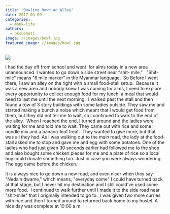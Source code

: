 ```yaml
---
title: "Bowling Down an Alley"
date: 2017-03-09
categories: 
  - monk-life
authors: 
  - bksubhuti
image: //images/bowl.jpg
featured_image: //images/bowl.jpg
---
```


[![](/images/bowl.jpg)](https://subhuti.withmetta.net/wp-content/uploads/2016/10/bowl.jpg)

I had the day off from school and went  for alms today in a new area unannounced. I wanted to go down a side street near "shit- mile."   "Shit-mile" means "8 mile marker" in the Myanmar language.  So Before I went there, I saw an alley on the right with a small food-stall setup.  Because it was a new area and nobody knew I was coming for alms, I need to explore every opportunity to collect enough food for my lunch, a meal that would need to last me until the next morning.  I walked past the stall and then found a row of 3 story buildings with some ladies outside. They saw me and started making a bunch a noise which meant that I would get food from them, but they did not tell me to wait, so I continued to walk to the end of the alley.  When I reached the end, I turned around and the ladies were waiting for me and told me to wait. They came out with rice and some noodle mix and a banana-leaf treat.  They wanted to give more, but that was all they had. As I was walking out to the main road, the lady at the food-stall asked me to stop and gave me and egg with some potatoes. One of the ladies who had just given 30 seconds earlier had followed me to the shop and also bought some chicken pieces for me and a plate of rice so a local boy could donate something too. Just in case you were always wondering: The egg came before the chicken.

It is always nice to go down a new road, and even nicer when they say "Nedain dwame," which means, "everyday come" I could have turned back at that stage, but I never hit my destination and I still could've used some more food.  I continued to walk further until I made it to the side road near "shit-mile" that I originally intended to go to.  I was given two more curries with rice and then I turned around to returned back home to my hostel. A nice day was complete at 10:00 a.m.